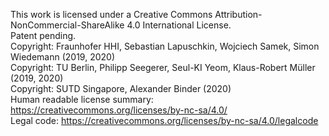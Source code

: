 This work is licensed under a Creative Commons Attribution-NonCommercial-ShareAlike 4.0 International License. \
Patent pending. \
Copyright: Fraunhofer HHI, Sebastian Lapuschkin, Wojciech Samek, Simon Wiedemann (2019, 2020) \
Copyright: TU Berlin, Philipp Seegerer, Seul-KI Yeom, Klaus-Robert Müller (2019, 2020) \
Copyright: SUTD Singapore, Alexander Binder (2020) \
Human readable license summary: https://creativecommons.org/licenses/by-nc-sa/4.0/ \
Legal code: https://creativecommons.org/licenses/by-nc-sa/4.0/legalcode

